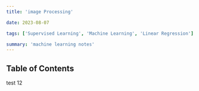 ```yaml
---
title: 'image Processing'

date: 2023-08-07

tags: ['Supervised Learning', 'Machine Learning', 'Linear Regression']

summary: 'machine learning notes'
---
```


## Table of Contents

<TOCInline toc={props.toc} exclude="Table of Contents" />

test
12
